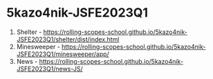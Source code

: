 # 5kazo4nik-JSFE2023Q1
1. Shelter - https://rolling-scopes-school.github.io/5kazo4nik-JSFE2023Q1/shelter/dist/index.html
2. Minesweeper - https://rolling-scopes-school.github.io/5kazo4nik-JSFE2023Q1/minesweeper/app/
3. News - https://rolling-scopes-school.github.io/5kazo4nik-JSFE2023Q1/news-JS/
